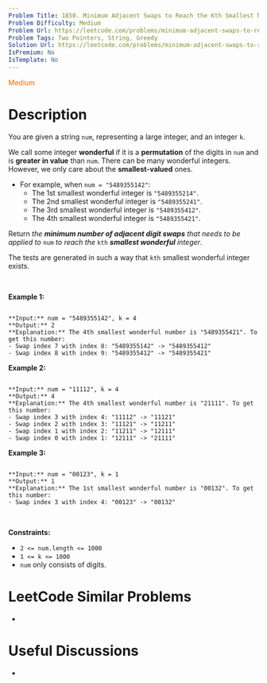 ```yaml
---
Problem Title: 1850. Minimum Adjacent Swaps to Reach the Kth Smallest Number
Problem Difficulty: Medium
Problem Url: https://leetcode.com/problems/minimum-adjacent-swaps-to-reach-the-kth-smallest-number/
Problem Tags: Two Pointers, String, Greedy
Solution Url: https://leetcode.com/problems/minimum-adjacent-swaps-to-reach-the-kth-smallest-number/solution/
IsPremium: No
IsTemplate: No
---
```


<span style="color: rgb(239, 108, 0);">Medium</span>

# Description

You are given a string `num`, representing a large integer, and an integer `k`.


We call some integer **wonderful** if it is a **permutation** of the digits in `num` and is **greater in value** than `num`. There can be many wonderful integers. However, we only care about the **smallest-valued** ones.


* For example, when `num = "5489355142"`:
	+ The 1st smallest wonderful integer is `"5489355214"`.
	+ The 2nd smallest wonderful integer is `"5489355241"`.
	+ The 3rd smallest wonderful integer is `"5489355412"`.
	+ The 4th smallest wonderful integer is `"5489355421"`.


Return *the **minimum number of adjacent digit swaps** that needs to be applied to* `num` *to reach the* `kth` ***smallest wonderful** integer*.


The tests are generated in such a way that `kth` smallest wonderful integer exists.


 


**Example 1:**



```

**Input:** num = "5489355142", k = 4
**Output:** 2
**Explanation:** The 4th smallest wonderful number is "5489355421". To get this number:
- Swap index 7 with index 8: "5489355142" -> "5489355412"
- Swap index 8 with index 9: "5489355412" -> "5489355421"

```

**Example 2:**



```

**Input:** num = "11112", k = 4
**Output:** 4
**Explanation:** The 4th smallest wonderful number is "21111". To get this number:
- Swap index 3 with index 4: "11112" -> "11121"
- Swap index 2 with index 3: "11121" -> "11211"
- Swap index 1 with index 2: "11211" -> "12111"
- Swap index 0 with index 1: "12111" -> "21111"

```

**Example 3:**



```

**Input:** num = "00123", k = 1
**Output:** 1
**Explanation:** The 1st smallest wonderful number is "00132". To get this number:
- Swap index 3 with index 4: "00123" -> "00132"

```

 


**Constraints:**


* `2 <= num.length <= 1000`
* `1 <= k <= 1000`
* `num` only consists of digits.




# LeetCode Similar Problems

- []()

# Useful Discussions

- []()
